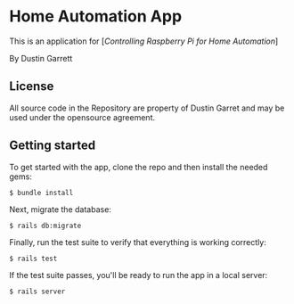 # Home Automation App

This is an application for
[*Controlling Raspberry Pi for Home Automation*]

By Dustin Garrett

## License

All source code in the Repository are property of Dustin Garret and may be
used under the opensource agreement.

## Getting started

To get started with the app, clone the repo and then install the needed gems:

```
$ bundle install
```

Next, migrate the database:

```
$ rails db:migrate
```

Finally, run the test suite to verify that everything is working correctly:

```
$ rails test
```

If the test suite passes, you'll be ready to run the app in a local server:

```
$ rails server
```
